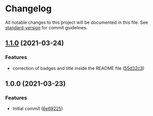 # Changelog

All notable changes to this project will be documented in this file. See [standard-version](https://github.com/conventional-changelog/standard-version) for commit guidelines.

## [1.1.0](https://github.com/danielcerongrajales/Snackbars/compare/v1.0.0...v1.1.0) (2021-03-24)


### Features

* correction of badges and title inside the  README file ([55d32c3](https://github.com/danielcerongrajales/Snackbars/commit/55d32c3b00aa5058557ab1ded38c03e8cd19e4b1))

## 1.0.0 (2021-03-23)


### Features

* Initial commit ([6e69225](https://github.com/danielcerongrajales/Snackbars/commit/6e6922538336d83bb6d91bba9a5bfa03b4a2d522))
